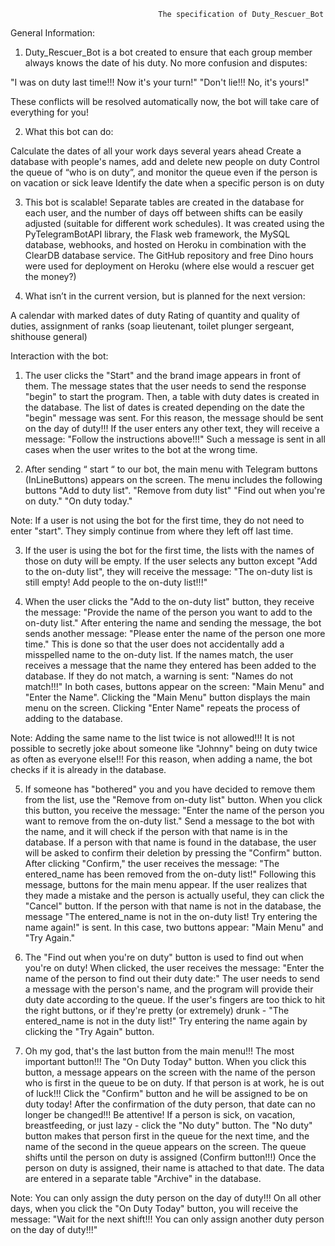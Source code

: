                                      The specification of Duty_Rescuer_Bot

 
 
 General Information:

1. Duty_Rescuer_Bot is a bot created to ensure that each group member always knows the date of his duty. No more confusion and disputes:

"I was on duty last time!!! Now it's your turn!"
"Don't lie!!! No, it's yours!"

These conflicts will be resolved automatically now,  the bot will take care of everything for you!



2. What this bot can do:

Calculate the dates of all your work days several years ahead
Create a database with people's names, add and delete new people on duty
Control the queue of “who is on duty”, and monitor the queue even if the person is on vacation or sick leave
Іdentify the date when a specific person is on duty



3. This bot is scalable! Separate tables are created in the database for each user, and the number of days off between shifts can be easily adjusted (suitable for different work schedules). It was created using the PyTelegramBotAPI library, the Flask web framework, the MySQL database, webhooks, and hosted on Heroku in combination with the ClearDB database service. The GitHub repository and free Dino hours were used for deployment on Heroku (where else would a rescuer get the money?)



4. What isn’t in the current version, but is planned for the next version:

A calendar with marked dates of duty
Rating of quantity and quality of duties, assignment of ranks (soap lieutenant, toilet plunger sergeant, shithouse general)



Interaction with the bot:

1. The user сlicks the "Start" and the brand image appears in front of them.
The message states that the user needs to send the response "begin" to start the program. Then, a table with duty dates is created in the database. The list of dates is created depending on the date the "begin" message was sent. For this reason, the message should be sent on the day of duty!!! If the user enters any other text, they will receive a message: "Follow the instructions above!!!" Such a message is sent in all cases when the user writes to the bot at the wrong time.
 
2. After sending “ start “ to our bot, the main menu with Telegram buttons (InLineButtons) appears on the screen. The menu includes the following buttons
"Add to duty list".
"Remove from duty list"
"Find out when you're on duty."
"On duty today."

Note: If a user is not using the bot for the first time, they do not need to enter "start". They simply continue from where they left off last time.

3. If the user is using the bot for the first time, the lists with the names of those on duty will be empty. If the user selects any button except "Add to the on-duty list", they will receive the message: "The on-duty list is still empty! Add people to the on-duty list!!!"

4. When the user clicks the "Add to the on-duty list" button, they receive the message: "Provide the name of the person you want to add to the on-duty list." After entering the name and sending the message, the bot sends another message: "Please enter the name of the person one more time." This is done so that the user does not accidentally add a misspelled name to the on-duty list.
If the names match, the user receives a message that the name they entered has been added to the database. If they do not match, a warning is sent: "Names do not match!!!" In both cases, buttons appear on the screen: "Main Menu" and "Enter the Name".
Clicking the "Main Menu" button displays the main menu on the screen. Clicking "Enter Name" repeats the process of adding to the database.

Note: Adding the same name to the list twice is not allowed!!! It is not possible to secretly joke about someone like "Johnny" being on duty twice as often as everyone else!!! For this reason, when adding a name, the bot checks if it is already in the database.

5. If someone has "bothered" you and you have decided to remove them from the list, use the "Remove from on-duty list" button. When you click this button, you receive the message: "Enter the name of the person you want to remove from the on-duty list." Send a message to the bot with the name, and it will check if the person with that name is in the database.
If a person with that name is found in the database, the user will be asked to confirm their deletion by pressing the "Confirm" button. After clicking "Confirm," the user receives the message: "The entered_name has been removed from the on-duty list!" Following this message, buttons for the main menu appear.
If the user realizes that they made a mistake and the person is actually useful, they can click the "Cancel" button. If the person with that name is not in the database, the message "The entered_name is not in the on-duty list! Try entering the name again!" is sent. In this case, two buttons appear: "Main Menu" and "Try Again."

6. The "Find out when you're on duty" button is used to find out when you're on duty! When clicked, the user receives the message: "Enter the name of the person to find out their duty date:" The user needs to send a message with the person's name, and the program will provide their duty date according to the queue. If the user's fingers are too thick to hit the right buttons, or if they're pretty (or extremely) drunk - "The entered_name is not in the duty list!" Try entering the name again by clicking the "Try Again" button.

7. Oh my god, that's the last button from the main menu!!! The most important button!!! The "On Duty Today" button. When you click this button, a message appears on the screen with the name of the person who is first in the queue to be on duty. If that person is at work, he is out of luck!!! Click the "Confirm" button and he will be assigned to be on duty today! After the confirmation of the duty person, that date can no longer be changed!!! Be attentive! If a person is sick, on vacation, breastfeeding, or just lazy - click the "No duty" button. The "No duty" button makes that person first in the queue for the next time, and the name of the second in the queue appears on the screen. The queue shifts until the person on duty is assigned (Confirm button!!!) Once the person on duty is assigned, their name is attached to that date. The data are entered in a separate table "Archive" in the database.

Note: You can only assign the duty person on the day of duty!!! On all other days, when you click the "On Duty Today" button, you will receive the message: "Wait for the next shift!!! You can only assign  another duty person  on the day of duty!!!"
